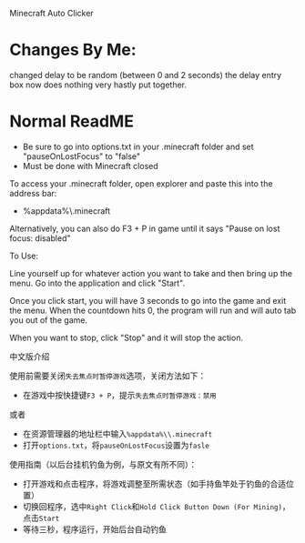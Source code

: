 Minecraft Auto Clicker
# Changes By Me:
changed delay to be random (between 0 and 2 seconds)
the delay entry box now does nothing
very hastly put together.
# Normal ReadME
* Be sure to go into options.txt in your .minecraft folder and set "pauseOnLostFocus" to "false"
* Must be done with Minecraft closed

To access your .minecraft folder, open explorer and paste this into the address bar:
* %appdata%\\.minecraft

Alternatively, you can also do F3 + P in game until it says "Pause on lost focus: disabled"

To Use:

Line yourself up for whatever action you want to take and then bring up the menu. Go into the application and click "Start".

Once you click start, you will have 3 seconds to go into the game and exit the menu. When the countdown hits 0, the program will run and will auto tab you out of the game.

When you want to stop, click "Stop" and it will stop the action.

中文版介绍

使用前需要关闭`失去焦点时暂停游戏`选项，关闭方法如下：
* 在游戏中按快捷键`F3 + P`，提示`失去焦点时暂停游戏：禁用`

或者
* 在资源管理器的地址栏中输入`%appdata%\\.minecraft`
* 打开`options.txt`，将`pauseOnLostFocus`设置为`fasle`

使用指南（以后台挂机钓鱼为例，与原文有所不同）：

* 打开游戏和点击程序，将游戏调整至所需状态（如手持鱼竿处于钓鱼的合适位置）
* 切换回程序，选中`Right Click`和`Hold Click Button Down (For Mining)`，点击`Start`
* 等待三秒，程序运行，开始后台自动钓鱼
